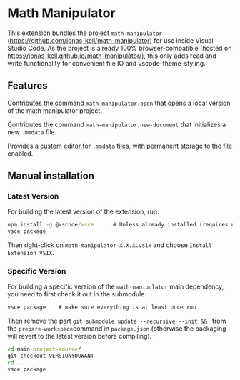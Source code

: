 # Math Manipulator

This extension bundles the project `math-manipulator` (https://github.com/jonas-kell/math-manipulator) for use inside Visual Studio Code.
As the project is already 100% browser-compatible (hosted on https://jonas-kell.github.io/math-manipulator/), this only adds read and write functionality for convenient file IO and vscode-theme-styling.

## Features

Contributes the command `math-manipulator.open` that opens a local version of the math manipulator project.

Contributes the command `math-manipulator.new-document` that initializes a new `.mmdata` file.

Provides a custom editor for `.mmdata` files, with permanent storage to the file enabled.

<!--
Describe specific features of your extension including screenshots of your extension in action. Image paths are relative to this README file.

For example if there is an image subfolder under your extension project workspace:

\!\[feature X\]\(images/feature-x.png\)

> Tip: Many popular extensions utilize animations. This is an excellent way to show off your extension! We recommend short, focused animations that are easy to follow. -->

<!-- ## Known Issues

Calling out known issues can help limit users opening duplicate issues against your extension. -->

## Manual installation

### Latest Version

For building the latest version of the extension, run:

```cmd
npm install -g @vscode/vsce      # Unless already installed (requires node & npm)
vsce package
```

Then right-click on `math-manipulator-X.X.X.vsix` and choose `Install Extension VSIX`.

### Specific Version

For building a specific version of the `math-manipulator` main dependency, you need to first check it out in the submodule.

```cmd
vsce package    # make sure everything is at least once run
```

Then remove the part `git submodule update --recursive --init && ` from the `prepare-workspace`command in `package.json` (otherwise the packaging will revert to the latest version before compiling).

```cmd
cd main-project-source/
git checkout VERSIONYOUWANT
cd ..
vsce package
```

